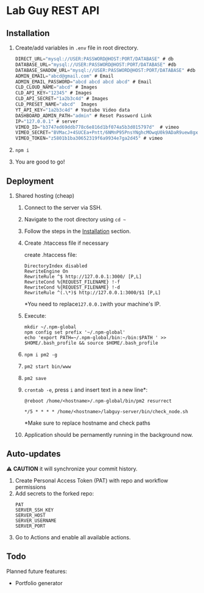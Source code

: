 # Lab Guy REST API

## Installation

1. Create/add variables in `.env` file in root directory.
   ```js
   DIRECT_URL="mysql://USER:PASSWORD@HOST:PORT/DATABASE" # db
   DATABASE_URL="mysql://USER:PASSWORD@HOST:PORT/DATABASE" #db
   DATABASE_SHADOW_URL="mysql://USER:PASSWORD@HOST:PORT/DATABASE" #db
   ADMIN_EMAIL="abcd@gmail.com" # Email
   ADMIN_EMAIL_PASSWORD="abcd abcd abcd abcd" # Email
   CLD_CLOUD_NAME="abcd" # Images
   CLD_API_KEY="12345" # Images
   CLD_API_SECRET="1a2b3c4d" # Images
   CLD_PRESET_NAME="abcd"  Images
   YT_API_KEY="1a2b3c4d" # Youtube Video data
   DASHBOARD_ADMIN_PATH="admin" # Reset Password Link
   IP="127.0.0.1" # server
   VIMEO_ID="b3747ed69ddb778c6e816d1bf074a5b3d015797d"  # vimeo
   VIMEO_SECRET="BVMacJ+4SUCEa+Pntt/6NMnP95PnsYNghcMOwqU0k9ADaR9uew8gx3Le8Yjk0knc3eWNG1PwwCT/XhxF/aDDQ2UmYZD6HilFFk/3i/HfOLhSKTbC7HqRobKB6AbGf23U" # vimeo
   VIMEO_TOKEN="z5801b1ba30652319f6a9934e7ga2d45" # vimeo
   ```
2. `npm i`

3. You are good to go!

## Deployment

1. Shared hosting (cheap)

   1. Connect to the server via SSH.
   2. Navigate to the root directory using `cd ~`
   3. Follow the steps in the [Installation](#installation) section.
   4. Create .htaccess file if necessary

      create .htaccess file:

      ```DirectoryIndex disabled
      DirectoryIndex disabled
      RewriteEngine On
      RewriteRule ^$ http://127.0.0.1:3000/ [P,L]
      RewriteCond %{REQUEST_FILENAME} !-f
      RewriteCond %{REQUEST_FILENAME} !-d
      RewriteRule ^(.\*)$ http://127.0.0.1:3000/$1 [P,L]
      ```

      \*You need to replace`127.0.0.1`with your machine's IP.

   5. Execute:

      ```
      mkdir ~/.npm-global
      npm config set prefix '~/.npm-global'
      echo 'export PATH=~/.npm-global/bin:~/bin:$PATH ' >> $HOME/.bash_profile && source $HOME/.bash_profile
      ```

   6. `npm i pm2 -g`
   7. `pm2 start bin/www`
   8. `pm2 save`
   9. `crontab -e`, press `i` and insert text in a new line\*:

      ```
      @reboot /home/<hostname>/.npm-global/bin/pm2 resurrect

      */5 * * * * /home/<hostname>/labguy-server/bin/check_node.sh

      ```

      \*Make sure to replace hostname and check paths

   10. Application should be pernamently running in the background now.

## Auto-updates
:warning: **CAUTION** it will synchronize your commit history.

1. Create Personal Access Token (PAT) with repo and workflow permissions
2. Add secrets to the forked repo:
   ```
   PAT
   SERVER_SSH_KEY
   SERVER_HOST
   SERVER_USERNAME
   SERVER_PORT
   ```
3. Go to Actions and enable all available actions.
   
## Todo

Planned future features:

- Portfolio generator
